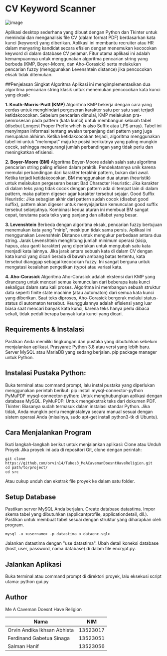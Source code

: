 # CV Keyword Scanner

![image](https://github.com/user-attachments/assets/8f4e6970-12d2-439a-b365-fb9fd4a06935)

Aplikasi desktop sederhana yang dibuat dengan Python dan Tkinter untuk memindai dan menganalisis file CV (dalam format PDF) berdasarkan kata kunci (keyword) yang diberikan. Aplikasi ini membantu recruiter atau HR dalam menyaring kandidat secara efisien dengan menemukan kecocokan keyword di dalam database CV pelamar. Fitur utama aplikasi ini adalah kemampuannya untuk menggunakan algoritma pencarian string yang berbeda (KMP, Boyer-Moore, dan Aho-Corasick) serta melakukan pencarian fuzzy (menggunakan Levenshtein distance) jika pencocokan eksak tidak ditemukan.

##Penjelasan Singkat Algoritma
Aplikasi ini mengimplementasikan dua algoritma pencarian string klasik untuk menemukan pencocokan kata kunci yang eksak:

**1. Knuth-Morris-Pratt (KMP)**
Algoritma KMP bekerja dengan cara yang cerdas untuk menghindari pergeseran karakter satu per satu saat terjadi ketidakcocokan. Sebelum pencarian dimulai, KMP melakukan pra-pemrosesan pada pattern (kata kunci) untuk membangun sebuah tabel (disebut Longest Proper Prefix which is also Suffix atau LPS array). Tabel ini menyimpan informasi tentang awalan terpanjang dari pattern yang juga merupakan akhiran. Ketika ketidakcocokan terjadi, algoritma menggunakan tabel ini untuk "melompat" maju ke posisi berikutnya yang paling mungkin cocok, sehingga mengurangi jumlah perbandingan yang tidak perlu dan meningkatkan efisiensi.

**2. Boyer-Moore (BM)**
Algoritma Boyer-Moore adalah salah satu algoritma pencarian string paling efisien dalam praktik. Pendekatannya unik karena memulai perbandingan dari karakter terakhir pattern, bukan dari awal. Ketika terjadi ketidakcocokan, BM menggunakan dua aturan (heuristik) untuk melakukan pergeseran besar:
Bad Character Heuristic: Jika karakter di dalam teks yang tidak cocok dengan pattern ada di tempat lain di dalam pattern, maka pattern digeser agar karakter tersebut sejajar.
Good Suffix Heuristic: Jika sebagian akhir dari pattern sudah cocok (disebut good suffix), pattern akan digeser untuk menyejajarkan kemunculan good suffix tersebut selanjutnya.
Kombinasi kedua aturan ini membuat BM sangat cepat, terutama pada teks yang panjang dan alfabet yang besar.

**3. Levenshtein**
Berbeda dengan algoritma eksak, pencarian fuzzy bertujuan menemukan kata yang "mirip", meskipun tidak sama persis. Aplikasi ini menggunakan Levenshtein Distance untuk mengukur perbedaan antara dua string.
Jarak Levenshtein menghitung jumlah minimum operasi (sisip, hapus, atau ganti karakter) yang diperlukan untuk mengubah satu kata menjadi kata lainnya. Jika jarak antara sebuah kata di dalam CV dengan kata kunci yang dicari berada di bawah ambang batas tertentu, kata tersebut dianggap sebagai kecocokan fuzzy. Ini sangat berguna untuk mengatasi kesalahan pengetikan (typo) atau variasi kata.


**4. Aho-Corasick**
Algoritma Aho-Corasick adalah ekstensi dari KMP yang dirancang untuk mencari semua kemunculan dari beberapa kata kunci sekaligus dalam satu kali proses. Algoritma ini membangun sebuah struktur data seperti finite state machine (atau automaton) dari semua kata kunci yang diberikan.
Saat teks diproses, Aho-Corasick bergerak melalui status-status di automaton tersebut. Keunggulannya adalah efisiensi yang luar biasa saat mencari banyak kata kunci, karena teks hanya perlu dibaca sekali, tidak peduli berapa banyak kata kunci yang dicari.

## Requirements & Instalasi

Pastikan Anda memiliki lingkungan dan pustaka yang dibutuhkan sebelum menjalankan aplikasi.
Prasyarat:
Python 3.8 atau versi yang lebih baru.
Server MySQL atau MariaDB yang sedang berjalan.
pip package manager untuk Python.

## Instalasi Pustaka Python:

Buka terminal atau command prompt, lalu instal pustaka yang diperlukan menggunakan perintah berikut:
pip install mysql-connector-python PyMuPDF
mysql-connector-python: Untuk menghubungkan aplikasi dengan database MySQL.
PyMuPDF: Untuk mengekstrak teks dari dokumen PDF.
Tkinter: Biasanya sudah termasuk dalam instalasi standar Python. Jika tidak, Anda mungkin perlu menginstalnya secara manual sesuai dengan sistem operasi Anda (misalnya, sudo apt-get install python3-tk di Ubuntu).

## Cara Menjalankan Program
Ikuti langkah-langkah berikut untuk menjalankan aplikasi:
Clone atau Unduh Proyek
Jika proyek ini ada di repositori Git, clone dengan perintah:
```
git clone https://github.com/orvin14/Tubes3_MeACavemanDoesntHaveReligion.git
cd path/to/project/
cd src
```
Atau cukup unduh dan ekstrak file proyek ke dalam satu folder.

## Setup Database
Pastikan server MySQL Anda berjalan.
Create database datastima.
Impor skema tabel yang dibutuhkan (applicantprofile, applicationdetail, dll.). Pastikan untuk membuat tabel sesuai dengan struktur yang diharapkan oleh program.
```
mysql -u <username> -p datastima < dataenc.sql>
```
Jalankan datastima dengan "use datastima".
Ubah detail koneksi database (host, user, password, nama database) di dalam file encrypt.py.

## Jalankan Aplikasi
Buka terminal atau command prompt di direktori proyek, lalu eksekusi script utama:
python gui.py

## Author
Me A Caveman Doesnt Have Religion

| Nama                         |    NIM   |
|------------------------------|----------|
| Orvin Andika Ikhsan Abhista  | 13523017 |
| Ferdinand Gabetua Sinaga     | 13523051 |
| Salman Hanif                 | 13523056 |
